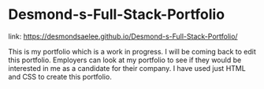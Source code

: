 # Desmond-s-Full-Stack-Portfolio

link: https://desmondsaelee.github.io/Desmond-s-Full-Stack-Portfolio/

This is my portfolio which is a work in progress. I will be coming back to edit this portfolio.
Employers can look at my portfolio to see if they would be interested in me as a candidate for their company.
I have used just HTML and CSS to create this portfolio.
